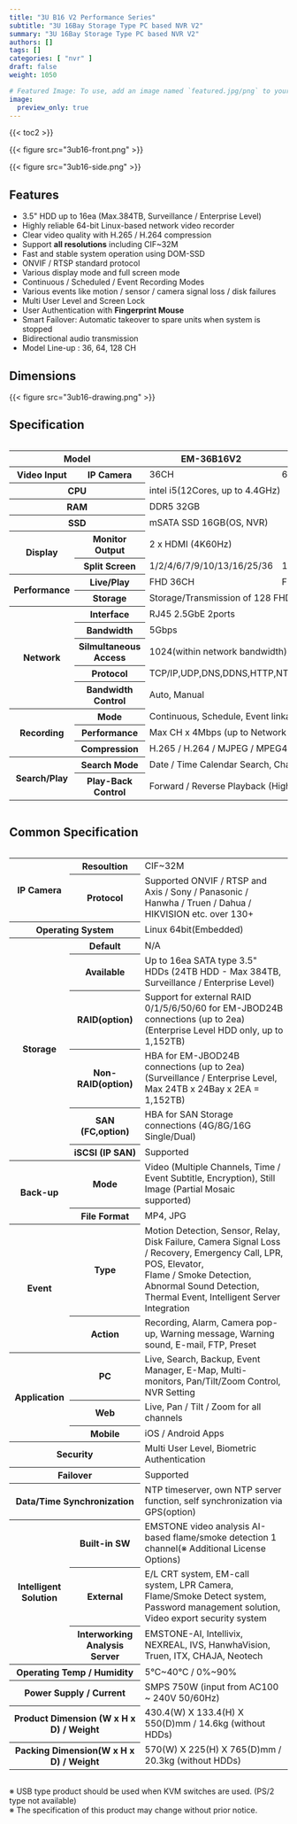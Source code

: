 ```yaml
---
title: "3U B16 V2 Performance Series"
subtitle: "3U 16Bay Storage Type PC based NVR V2"
summary: "3U 16Bay Storage Type PC based NVR V2"
authors: []
tags: []
categories: [ "nvr" ]
draft: false
weight: 1050

# Featured Image: To use, add an image named `featured.jpg/png` to your page's folder.
image:
  preview_only: true
---
```


{{< toc2 >}}

<div class="container">
<div class="row align-items-center">
<div class="col-sm">

{{< figure src="3ub16-front.png" >}}

</div>
<div class="col-sm">

{{< figure src="3ub16-side.png" >}}

</div>
</div>
</div>

<div class="container">
<div class="row align-items-top">
<div class="col-12 col-sm-8 pl-0">

## Features

- 3.5" HDD up to 16ea (Max.384TB, Surveillance / Enterprise Level)
- Highly reliable 64-bit Linux-based network video recorder
- Clear video quality with H.265 / H.264 compression
- Support **all resolutions** including CIF~32M
- Fast and stable system operation using DOM-SSD
- ONVIF / RTSP standard protocol
- Various display mode and full screen mode
- Continuous / Scheduled / Event Recording Modes
- Various events like motion / sensor / camera signal loss / disk failures
- Multi User Level and Screen Lock
- User Authentication with **Fingerprint Mouse**
- Smart Failover: Automatic takeover to spare units when system is stopped
- Bidirectional audio transmission
- Model Line-up : 36, 64, 128 CH

</div>
<div class="col-12 col-sm-4 pl-0">

## Dimensions

{{< figure src="3ub16-drawing.png" >}}

</div>
</div>
</div>


## Specification

<div style="overflow-x: auto">
<table class="spec">
<thead>
<tr>
<th colspan="2">Model</th>
<th>EM-36B16V2</th>
<th>EM-64B16V2</th>
<th>EM-128B16V2</th>
</tr>
</thead>
<tbody>
<tr>
<th>Video Input</th>
<th>IP Camera</th>
<td>36CH</td>
<td>64CH</td>
<td>128CH</td>
</tr>
<tr>
<th colspan="2">CPU</th>
<td colspan="3">intel i5(12Cores, up to 4.4GHz)</td>
</tr>
<tr>
<th colspan="2">RAM</th>
<td colspan="3">DDR5 32GB</td>
</tr>
<tr>
<th colspan="2">SSD</th>
<td colspan="3">mSATA SSD 16GB(OS, NVR)</td></tr>
<tr>
<th rowspan="2">Display</th>
<th>Monitor Output</th>
<td colspan="3">2 x HDMI (4K60Hz)</td>
</tr>
<tr>
<th>Split Screen</th>
<td>1/2/4/6/7/9/10/13/16/25/36</td>
<td>1/2/4/6/7/910/13/16/25/36/49/64</td>
<td>1/2/4/6/7/9/10/13/16/25/36/49/64/81/100/128</td>
</tr>
<tr>
<th rowspan="2">Performance</th>
<th>Live/Play</th>
<td>FHD 36CH</td>
<td colspan="2">FHD 64CH</td>
</tr>
<tr>
<th>Storage</th>
<td colspan="3">Storage/Transmission of 128 FHD channels per HDD</td>
</tr>
<tr>
<th rowspan="5">Network</th>
<th>Interface</th>
<td colspan="3">RJ45 2.5GbE 2ports</td>
</tr>
<tr>
<th>Bandwidth</th>
<td colspan="3">5Gbps</td>
</tr>
<tr>
<th>Silmultaneous Access</th>
<td colspan="3">1024(within network bandwidth)</td>
</tr>
<tr>
<th>Protocol</th>
<td colspan="3">TCP/IP,UDP,DNS,DDNS,HTTP,NTP,RTP/RTCP,RTSP</td>
</tr>
<tr>
<th>Bandwidth Control</th>
<td colspan="3">Auto, Manual</td>
</tr>
<tr>
<th rowspan="3">Recording</th>
<th>Mode</th>
<td colspan="3">Continuous, Schedule, Event linkage</td>
</tr>
<tr>
<th>Performance</th>
<td colspan="3">Max CH x 4Mbps (up to Network Bandwidth of Storage System), CIF~32MP</td>
</tr>
<tr>
<th>Compression</th>
<td colspan="3">H.265 / H.264 / MJPEG / MPEG4</td>
</tr>
<th rowspan="2">Search/Play</th>
<th>Search Mode</th>
<td colspan="3">Date / Time Calendar Search, Channel Bundle Search, Event Search</td>
</tr>
<tr>
<th>Play-Back Control</th>
<td colspan="3">Forward / Reverse Playback (High Speed: x1 ~ x32, Low Speed: 1/4 ~ 1/2), Before / After Staff</td>
</tr>
</tbody>
</table>
</div>

## Common Specification

<div style="overflow-x: auto">
<table class="spec">
<tbody>
<th rowspan="2">IP Camera</th>
<th>Resoultion</td>
<td>CIF~32M</td>
</tr>
<tr>
<th>Protocol</th>
<td>Supported ONVIF / RTSP and Axis / Sony / Panasonic / Hanwha / Truen / Dahua / HIKVISION etc. over 130+</td>
</tr>
<tr>
<th colspan="2">Operating System</th>
<td>Linux 64bit(Embedded)</td>
</tr>
<tr>
<th rowspan="6">Storage</th>
<th>Default</th>
<td>N/A</td>
</tr>
<tr>
<th>Available</th>
<td>Up to 16ea SATA type 3.5" HDDs (24TB HDD - Max 384TB, Surveillance / Enterprise Level)</td>
</tr>
<tr>
<th>RAID(option)</th>
<td>Support for external RAID 0/1/5/6/50/60 for EM-JBOD24B connections (up to 2ea) (Enterprise Level HDD only, up to 1,152TB)</td>
</tr>
<tr>
<th>Non-RAID(option)</th>
<td>HBA for EM-JBOD24B connections (up to 2ea) (Surveillance / Enterprise Level, Max 24TB x 24Bay x 2EA = 1,152TB)</td>
</tr>
<tr>
<th>SAN (FC,option)</th>
<td>HBA for SAN Storage connections (4G/8G/16G Single/Dual)</td>
</tr>
<tr>
<th>iSCSI (IP SAN)</th>
<td>Supported</td>
</tr>
<tr>
<th rowspan="2">Back-up</th>
<th>Mode</th>
<td>Video (Multiple Channels, Time / Event Subtitle, Encryption), Still Image (Partial Mosaic supported)</td>
</tr>
<tr>
<th>File Format</th>
<td>MP4, JPG</td>
</tr>
<tr>
<th rowspan="2">Event</th>
<th>Type</th>
<td>Motion Detection, Sensor, Relay, Disk Failure, Camera Signal Loss / Recovery, Emergency Call, LPR, POS, Elevator,<br>Flame / Smoke Detection, Abnormal Sound Detection, Thermal Event, Intelligent Server Integration</td>
</tr>
<tr>
<th>Action</th>
<td>Recording, Alarm, Camera pop-up, Warning message, Warning sound, E-mail, FTP, Preset</td>
</tr>
<tr>
<th rowspan="3">Application</th>
<th>PC</th>
<td>Live, Search, Backup, Event Manager, E-Map, Multi-monitors, Pan/Tilt/Zoom Control, NVR Setting</td>
</tr>
<tr>
<th>Web</th>
<td>Live, Pan / Tilt / Zoom for all channels</td>
</tr>
<tr>
<th>Mobile</th>
<td>iOS / Android Apps</td>
</tr>
<tr>
<th colspan="2">Security</th>
<td>Multi User Level, Biometric Authentication</td>
</tr>
<tr>
<th colspan="2">Failover</th>
<td>Supported</td>
</tr>
<tr>
<th colspan="2">Data/Time Synchronization</th>
<td>NTP timeserver, own NTP server function, self synchronization via GPS(option)</td>
</tr>
<tr>
<th rowspan="3">Intelligent<br>Solution</th>
<th>Built-in SW</th>
<td>EMSTONE video analysis AI-based flame/smoke detection 1 channel(※ Additional License Options)</td>
</tr>
<tr>
<th>External</th>
<td>E/L CRT system, EM-call system, LPR Camera, Flame/Smoke Detect system,<br>Password management solution, Video export security system</td>
</tr>
<tr>
<th>Interworking<br>Analysis Server</th>
<td>EMSTONE-AI, Intellivix, NEXREAL, IVS, HanwhaVision, Truen, ITX, CHAJA, Neotech</td>
</tr>
<tr>
<th colspan="2">Operating Temp / Humidity</th>
<td>5℃~40℃ / 0%~90%</td>
</tr>
<tr>
<th colspan="2">Power Supply / Current</th>
<td>SMPS 750W (input from AC100 ~ 240V 50/60Hz)</td>
</tr>
<tr>
<th colspan="2">Product Dimension (W x H x D) / Weight</th>
<td>430.4(W) X 133.4(H) X 550(D)mm / 14.6kg (without HDDs)</td>
</tr>
<tr>
<th colspan="2">Packing Dimension(W x H x D) / Weight</th>
<td>570(W) X 225(H) X 765(D)mm / 20.3kg (without HDDs)</td>
</tr>
</tbody>
</table>
</div>

※ USB type product should be used when KVM switches are used. (PS/2 type not available)  
※ The specification of this product may change without prior notice.